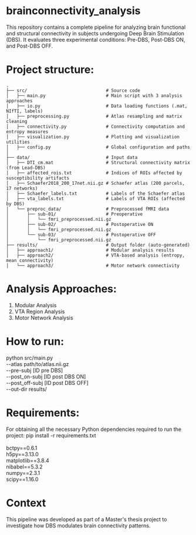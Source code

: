 # brainconnectivity_analysis
This repository contains a complete pipeline for analyzing brain functional and structural connectivity in subjects undergoing Deep Brain Stimulation (DBS). It evaluates three experimental conditions: Pre-DBS, Post-DBS ON, and Post-DBS OFF.

# Project structure:

```
.
├── src/                              # Source code
│   ├── main.py                       # Main script with 3 analysis approaches
│   ├── io.py                         # Data loading functions (.mat, NIfTI, labels)
│   ├── preprocessing.py              # Atlas resampling and matrix cleaning
│   ├── connectivity.py               # Connectivity computation and entropy measures
│   ├── visualization.py              # Plotting and visualization utilities
│   ├── config.py                     # Global configuration and paths
│
├── data/                             # Input data
│   ├── DTI_cm.mat                    # Structural connectivity matrix (from Lead-DBS)
│   ├── affected_rois.txt             # Indices of ROIs affected by susceptibility artifacts
│   ├── Schaefer2018_200_17net.nii.gz # Schaefer atlas (200 parcels, 17 networks)
│   ├── Schaefer_labels.txt           # Labels of the Schaefer atlas
│   ├── vta_labels.txt                # Labels of VTA ROIs (affected by DBS)
│   └── preproc_data/                 # Preprocessed fMRI data
│       ├── sub-01/                   # Preoperative
│       │   └── fmri_preprocessed.nii.gz
│       ├── sub-02/                   # Postoperative ON
│       │   └── fmri_preprocessed.nii.gz
│       └── sub-03/                   # Postoperative OFF
│           └── fmri_preprocessed.nii.gz
├── results/                          # Output folder (auto-generated)
│   ├── approach1/                    # Modular analysis results
│   ├── approach2/                    # VTA-based analysis (entropy, mean connectivity)
│   └── approach3/                    # Motor network connectivity
```
# Analysis Approaches:
  1. Modular Analysis
  2. VTA Region Analysis
  3. Motor Network Analysis

# How to run:
python src/main.py \
  --atlas path/to/atlas.nii.gz \
  --pre-subj [ID pre DBS] \
  --post_on-subj [ID post DBS ON] \
  --post_off-subj [ID post DBS OFF] \
  --out-dir results/

# Requirements:
For obtaining all the necessary Python dependencies required to run the project: pip install -r requirements.txt \
\
bctpy==0.6.1 \
h5py==3.13.0 \
matplotlib==3.8.4 \
nibabel==5.3.2 \
numpy==2.3.1 \
scipy==1.16.0

# Context
This pipeline was developed as part of a Master's thesis project to investigate how DBS modulates brain connectivity patterns.

